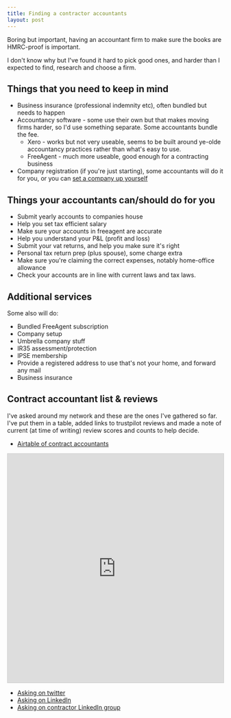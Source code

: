 ```yaml
---
title: Finding a contractor accountants
layout: post
---
```


Boring but important, having an accountant firm to make sure the books are HMRC-proof is important.

I don't know why but I've found it hard to pick good ones, and harder than I expected to find, research and choose a firm.

## Things that you need to keep in mind

* Business insurance (professional indemnity etc), often bundled but needs to happen
* Accountancy software - some use their own but that makes moving firms harder, so I'd use something separate. Some accountants bundle the fee.
  * Xero - works but not very useable, seems to be built around ye-olde accountancy practices rather than what's easy to use.
  * FreeAgent - much more useable, good enough for a contracting business
* Company registration (if you're just starting), some accountants will do it for you, or you can [set a company up yourself](https://www.gov.uk/topic/company-registration-filing/starting-company)

## Things your accountants can/should do for you

* Submit yearly accounts to companies house
* Help you set tax efficient salary
* Make sure your accounts in freeagent are accurate
* Help you understand your P&L (profit and loss)
* Submit your vat returns, and help you make sure it's right
* Personal tax return prep (plus spouse), some charge extra
* Make sure you're claiming the correct expenses, notably home-office allowance
* Check your accounts are in line with current laws and tax laws.


## Additional services

Some also will do:

* Bundled FreeAgent subscription 
* Company setup
* Umbrella company stuff
* IR35 assessment/protection
* IPSE membership
* Provide a registered address to use that's not your home, and forward any mail
* Business insurance

## Contract accountant list & reviews

I've asked around my network and these are the ones I've gathered so far. I've put them in a table, added links to trustpilot reviews and made a note of current (at time of writing) review scores and counts to help decide.

* [Airtable of contract accountants](https://airtable.com/shrRhSa7ZFHt1o6Bx)


<iframe class="airtable-embed" src="https://airtable.com/embed/shr3L59pAzDxaDES4?backgroundColor=cyan&viewControls=on" frameborder="0" onmousewheel="" width="100%" height="533" style="background: transparent; border: 1px solid #ccc;"></iframe>

* [Asking on twitter](https://twitter.com/tim_abell/status/1591194541797040128)
* [Asking on LinkedIn](https://www.linkedin.com/posts/timabell_any-suggestions-for-a-better-accountancy-activity-6851550397241290752-JRBl/)
* [Asking on contractor LinkedIn group](https://www.linkedin.com/feed/update/urn:li:activity:6985724333893591042/)
